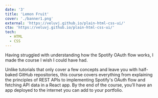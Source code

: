 ```yaml
---
date: '3'
title: 'Lemon Fruit'
cover: './banner1.png'
external: 'https://veluvj.github.io/plain-html-css-ui/'
cta: 'https://veluvj.github.io/plain-html-css-ui/'
tech:
  - HTML
  - CSS
---
```


Having struggled with understanding how the Spotify OAuth flow works, I made the course I wish I could have had.

Unlike tutorials that only cover a few concepts and leave you with half-baked GitHub repositories, this course covers everything from explaining the principles of REST APIs to implementing Spotify's OAuth flow and fetching API data in a React app. By the end of the course, you’ll have an app deployed to the internet you can add to your portfolio.
